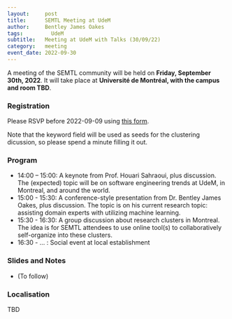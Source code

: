 ```yaml
---
layout:     post
title:      SEMTL Meeting at UdeM
author:     Bentley James Oakes
tags: 		  UdeM
subtitle:  	Meeting at UdeM with Talks (30/09/22)
category:   meeting
event_date: 2022-09-30
---
```


A meeting of the SEMTL community will be held on **Friday, September 30th, 2022**. It will take place at **Université de Montréal, with the campus and room TBD**.

### Registration

Please RSVP before 2022-09-09 using [this form](https://docs.google.com/spreadsheets/d/1fG5uRQbvPufsGLUAnelnuzTSneUVe6L1RDAD7ZTWeIE/edit?usp=sharing).

Note that the keyword field will be used as seeds for the clustering dicussion, so please spend a minute filling it out.

### Program

* 14:00 – 15:00: A keynote from Prof. Houari Sahraoui, plus discussion. The (expected) topic will be on software engineering trends at UdeM, in Montreal, and around the world.
* 15:00 - 15:30: A conference-style presentation from Dr. Bentley James Oakes, plus discussion. The topic is on his current research topic: assisting domain experts with utilizing machine learning.
* 15:30 - 16:30: A group discussion about research clusters in Montreal. The idea is for SEMTL attendees to use online tool(s) to collaboratively self-organize into these clusters.
* 16:30 - ... : Social event at local establishment

### Slides and Notes

- (To follow)

### Localisation

TBD